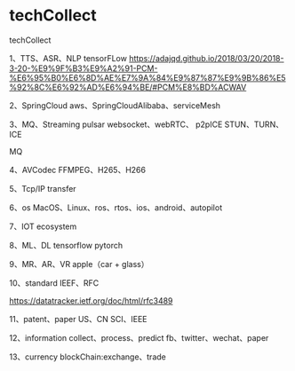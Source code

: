 # techCollect
techCollect


1、TTS、ASR、NLP
tensorFLow
https://adajqd.github.io/2018/03/20/2018-3-20-%E9%9F%B3%E9%A2%91-PCM-%E6%95%B0%E6%8D%AE%E7%9A%84%E9%87%87%E9%9B%86%E5%92%8C%E6%92%AD%E6%94%BE/#PCM%E8%BD%ACWAV

2、SpringCloud
aws、SpringCloudAlibaba、serviceMesh

3、MQ、Streaming
pulsar
websocket、webRTC、
p2pICE
STUN、TURN、ICE

MQ

4、AVCodec
FFMPEG、H265、H266

5、Tcp/IP transfer

6、os
MacOS、Linux、ros、rtos、ios、android、autopilot

7、IOT
ecosystem

8、ML、DL
tensorflow
pytorch

9、MR、AR、VR
apple（car + glass）

10、standard 
IEEF、RFC

https://datatracker.ietf.org/doc/html/rfc3489

11、patent、paper
US、CN
SCI、IEEE

12、information collect、process、predict
fb、twitter、wechat、paper

13、currency
blockChain:exchange、trade
